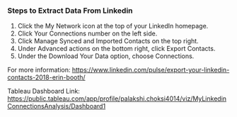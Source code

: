 ### Steps to Extract Data From Linkedin
 
 1. Click the My Network icon at the top of your LinkedIn homepage.
 2. Click Your Connections number on the left side.
 3. Click Manage Synced and Imported Contacts on the top right.
 4. Under Advanced actions on the bottom right, click Export Contacts.
 6. Under the Download Your Data option, choose Connections.
 
 For more information:  https://www.linkedin.com/pulse/export-your-linkedin-contacts-2018-erin-booth/
 
 Tableau Dashboard Link: https://public.tableau.com/app/profile/palakshi.choksi4014/viz/MyLinkedinConnectionsAnalysis/Dashboard1 
